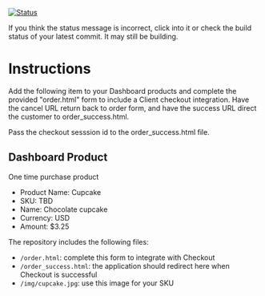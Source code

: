 [![Status](https://img.shields.io/badge/status-SUBMITTABLE%20COMMIT:%202db7f820df6d8bbe4d48a5969543925e5e4ff529-brightgreen.svg)](https://github.com/andremcb/bakery_scaffold_AApE3fQi8zR0pcdo/commit/2db7f820df6d8bbe4d48a5969543925e5e4ff529)
















































































































































































If you think the status message is incorrect, click into it or check the build status of your latest commit. It may still be building.

# Instructions 

Add the following item to your Dashboard products and complete the provided "order.html" form to include a Client checkout integration. Have the cancel URL return back to order form, and have the success URL direct the customer to order_success.html. 

Pass the checkout sesssion id to the order_success.html file.

## Dashboard Product
One time purchase product
* Product Name: Cupcake
* SKU: TBD
* Name: Chocolate cupcake
* Currency: USD
* Amount: $3.25

The repository includes the following files:
* `/order.html`: complete this form to integrate with Checkout
* `/order_success.html`: the application should redirect here when Checkout is successful
* `/img/cupcake.jpg`: use this image for your SKU
